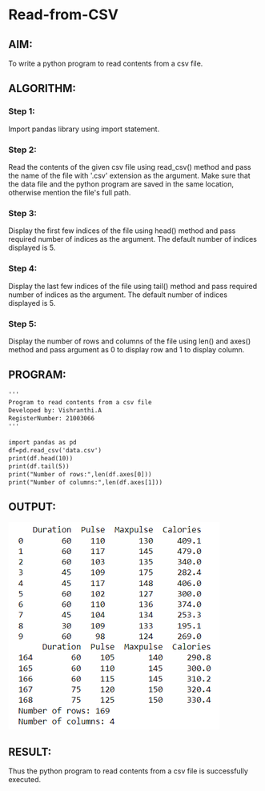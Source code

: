# Read-from-CSV
## AIM:
To write a python program to read contents from a csv file.

## ALGORITHM:
### Step 1:
Import pandas library using import statement.
### Step 2:
Read the contents of the given csv file using read_csv() method and pass the name of the file with '.csv' extension as the argument. Make sure that the data file and the python program are saved in the same location, otherwise mention the file's full path.
### Step 3:
Display the first few indices of the file using head() method and pass required number of indices as the argument. The default number of indices displayed is 5.
### Step 4:
Display the last few indices of the file using tail() method and pass required number of indices as the argument. The default number of indices displayed is 5.
### Step 5:
Display the number of rows and columns of the file using len() and axes() method and pass argument as 0 to display row and 1 to display column.

## PROGRAM:
```
'''
Program to read contents from a csv file
Developed by: Vishranthi.A
RegisterNumber: 21003066
'''

import pandas as pd
df=pd.read_csv('data.csv')
print(df.head(10))
print(df.tail(5))
print("Number of rows:",len(df.axes[0]))
print("Number of columns:",len(df.axes[1]))
```

## OUTPUT:
![OUTPUT](./output.png)

## RESULT:
Thus the python program to read contents from a csv file is successfully executed.